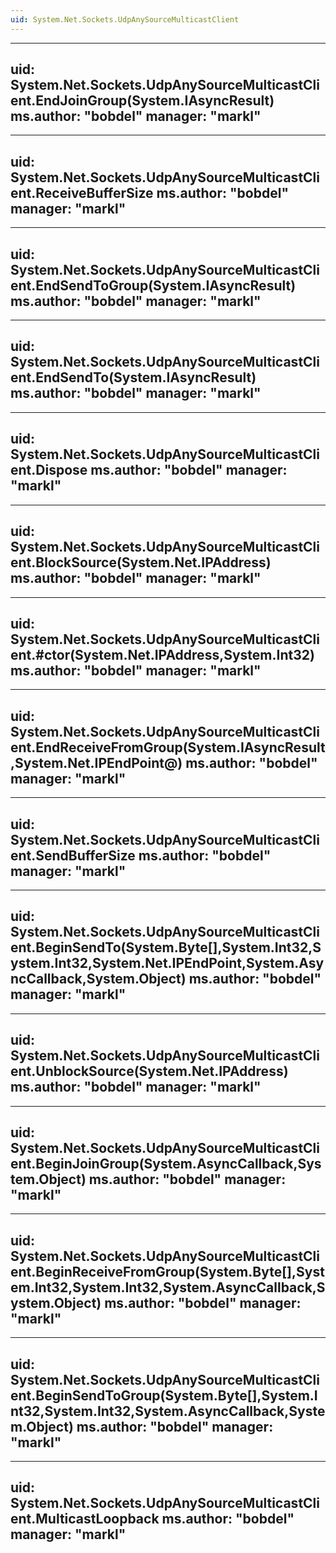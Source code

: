 ```yaml
---
uid: System.Net.Sockets.UdpAnySourceMulticastClient
---
```


---
uid: System.Net.Sockets.UdpAnySourceMulticastClient.EndJoinGroup(System.IAsyncResult)
ms.author: "bobdel"
manager: "markl"
---

---
uid: System.Net.Sockets.UdpAnySourceMulticastClient.ReceiveBufferSize
ms.author: "bobdel"
manager: "markl"
---

---
uid: System.Net.Sockets.UdpAnySourceMulticastClient.EndSendToGroup(System.IAsyncResult)
ms.author: "bobdel"
manager: "markl"
---

---
uid: System.Net.Sockets.UdpAnySourceMulticastClient.EndSendTo(System.IAsyncResult)
ms.author: "bobdel"
manager: "markl"
---

---
uid: System.Net.Sockets.UdpAnySourceMulticastClient.Dispose
ms.author: "bobdel"
manager: "markl"
---

---
uid: System.Net.Sockets.UdpAnySourceMulticastClient.BlockSource(System.Net.IPAddress)
ms.author: "bobdel"
manager: "markl"
---

---
uid: System.Net.Sockets.UdpAnySourceMulticastClient.#ctor(System.Net.IPAddress,System.Int32)
ms.author: "bobdel"
manager: "markl"
---

---
uid: System.Net.Sockets.UdpAnySourceMulticastClient.EndReceiveFromGroup(System.IAsyncResult,System.Net.IPEndPoint@)
ms.author: "bobdel"
manager: "markl"
---

---
uid: System.Net.Sockets.UdpAnySourceMulticastClient.SendBufferSize
ms.author: "bobdel"
manager: "markl"
---

---
uid: System.Net.Sockets.UdpAnySourceMulticastClient.BeginSendTo(System.Byte[],System.Int32,System.Int32,System.Net.IPEndPoint,System.AsyncCallback,System.Object)
ms.author: "bobdel"
manager: "markl"
---

---
uid: System.Net.Sockets.UdpAnySourceMulticastClient.UnblockSource(System.Net.IPAddress)
ms.author: "bobdel"
manager: "markl"
---

---
uid: System.Net.Sockets.UdpAnySourceMulticastClient.BeginJoinGroup(System.AsyncCallback,System.Object)
ms.author: "bobdel"
manager: "markl"
---

---
uid: System.Net.Sockets.UdpAnySourceMulticastClient.BeginReceiveFromGroup(System.Byte[],System.Int32,System.Int32,System.AsyncCallback,System.Object)
ms.author: "bobdel"
manager: "markl"
---

---
uid: System.Net.Sockets.UdpAnySourceMulticastClient.BeginSendToGroup(System.Byte[],System.Int32,System.Int32,System.AsyncCallback,System.Object)
ms.author: "bobdel"
manager: "markl"
---

---
uid: System.Net.Sockets.UdpAnySourceMulticastClient.MulticastLoopback
ms.author: "bobdel"
manager: "markl"
---
